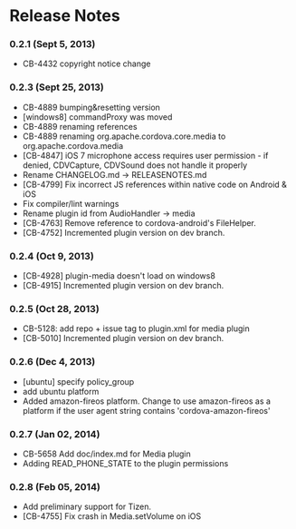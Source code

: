 <!--
#
# Licensed to the Apache Software Foundation (ASF) under one
# or more contributor license agreements.  See the NOTICE file
# distributed with this work for additional information
# regarding copyright ownership.  The ASF licenses this file
# to you under the Apache License, Version 2.0 (the
# "License"); you may not use this file except in compliance
# with the License.  You may obtain a copy of the License at
# 
# http://www.apache.org/licenses/LICENSE-2.0
# 
# Unless required by applicable law or agreed to in writing,
# software distributed under the License is distributed on an
# "AS IS" BASIS, WITHOUT WARRANTIES OR CONDITIONS OF ANY
#  KIND, either express or implied.  See the License for the
# specific language governing permissions and limitations
# under the License.
#
-->
# Release Notes

### 0.2.1 (Sept 5, 2013)
* CB-4432 copyright notice change

### 0.2.3 (Sept 25, 2013)
* CB-4889 bumping&resetting version
* [windows8] commandProxy was moved
* CB-4889 renaming references
* CB-4889 renaming org.apache.cordova.core.media to org.apache.cordova.media
* [CB-4847] iOS 7 microphone access requires user permission - if denied, CDVCapture, CDVSound does not handle it properly
* Rename CHANGELOG.md -> RELEASENOTES.md
* [CB-4799] Fix incorrect JS references within native code on Android & iOS
* Fix compiler/lint warnings
* Rename plugin id from AudioHandler -> media
* [CB-4763] Remove reference to cordova-android's FileHelper.
* [CB-4752] Incremented plugin version on dev branch.

### 0.2.4 (Oct 9, 2013)
* [CB-4928] plugin-media doesn't load on windows8
* [CB-4915] Incremented plugin version on dev branch.

### 0.2.5 (Oct 28, 2013)
* CB-5128: add repo + issue tag to plugin.xml for media plugin
* [CB-5010] Incremented plugin version on dev branch.

 
### 0.2.6 (Dec 4, 2013)
* [ubuntu] specify policy_group
* add ubuntu platform
* Added amazon-fireos platform. Change to use amazon-fireos as a platform if the user agent string contains 'cordova-amazon-fireos'

### 0.2.7 (Jan 02, 2014)
* CB-5658 Add doc/index.md for Media plugin
* Adding READ_PHONE_STATE to the plugin permissions

### 0.2.8 (Feb 05, 2014)
* Add preliminary support for Tizen.
* [CB-4755] Fix crash in Media.setVolume on iOS
